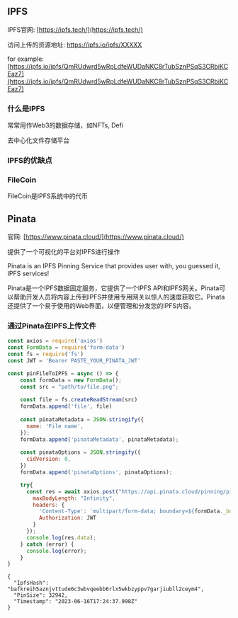 ## IPFS

IPFS官网: [https://ipfs.tech/](https://ipfs.tech/)

访问上传的资源地址:  https://ipfs.io/ipfs/XXXXX

for example:  [https://ipfs.io/ipfs/QmRUdwrd5wRpLdfeWUDaNKC8rTubSznPSqS3CRbiKCEaz7](https://ipfs.io/ipfs/QmRUdwrd5wRpLdfeWUDaNKC8rTubSznPSqS3CRbiKCEaz7)

### 什么是IPFS

常常用作Web3的数据存储，如NFTs, Defi

去中心化文件存储平台







### IPFS的优缺点





### FileCoin

FileCoin是IPFS系统中的代币



## Pinata

官网: [https://www.pinata.cloud/](https://www.pinata.cloud/)

提供了一个可视化的平台对IPFS进行操作

Pinata is an IPFS Pinning Service that provides user with, you guessed it, IPFS services!

Pinata是一个IPFS数据固定服务，它提供了一个IPFS API和IPFS网关。Pinata可以帮助开发人员将内容上传到IPFS并使用专用网关以惊人的速度获取它。Pinata还提供了一个易于使用的Web界面，以便管理和分发您的IPFS内容。

### 通过Pinata在IPFS上传文件

```js
const axios = require('axios')
const FormData = require('form-data')
const fs = require('fs')
const JWT = 'Bearer PASTE_YOUR_PINATA_JWT'

const pinFileToIPFS = async () => {
    const formData = new FormData();
    const src = "path/to/file.png";
    
    const file = fs.createReadStream(src)
    formData.append('file', file)
    
    const pinataMetadata = JSON.stringify({
      name: 'File name',
    });
    formData.append('pinataMetadata', pinataMetadata);
    
    const pinataOptions = JSON.stringify({
      cidVersion: 0,
    })
    formData.append('pinataOptions', pinataOptions);

    try{
      const res = await axios.post("https://api.pinata.cloud/pinning/pinFileToIPFS", formData, {
        maxBodyLength: "Infinity",
        headers: {
          'Content-Type': `multipart/form-data; boundary=${formData._boundary}`,
          Authorization: JWT
        }
      });
      console.log(res.data);
    } catch (error) {
      console.log(error);
    }
}

```



```shell
{
  "IpfsHash": "bafkreih5aznjvttude6c3wbvqeebb6rlx5wkbzyppv7garjiubll2ceym4",
  "PinSize": 32942,
  "Timestamp": "2023-06-16T17:24:37.998Z"
}
```

